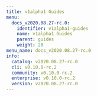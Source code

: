 ```yaml
---
title: v1alpha1 Guides
menu:
  docs_v2020.08.27-rc.0:
    identifier: v1alpha1-guides
    name: v1alpha1 Guides
    parent: guides
    weight: 20
menu_name: docs_v2020.08.27-rc.0
info:
  catalog: v2020.08.27-rc.0
  cli: v0.10.0-rc.2
  community: v0.10.0-rc.2
  enterprise: v0.10.0-rc.2
  version: v2020.08.27-rc.0
---
```


